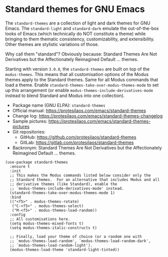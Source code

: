 # Standard themes for GNU Emacs

The `standard-themes` are a collection of light and dark themes for
GNU Emacs. The `standard-light` and `standard-dark` emulate the
out-of-the-box looks of Emacs (which technically do NOT constitute a
theme) while bringing to them thematic consistency, customizability,
and extensibility. Other themes are stylistic variations of those.

Why call them "standard"? Obviously because: Standard Themes Are Not
Derivatives but the Affectionately Reimagined Default ... themes.

Starting with version `3.0.0`, the `standard-themes` are built on top of the
`modus-themes`. This means that all customisation options of the Modus
themes apply to the Standard themes. Same for all Modus commands that load a
theme. Enable `standard-themes-take-over-modus-themes-mode` to set up this
arrangement (or enable `modus-themes-include-derivatives-mode` instead
to blend Standard and Modus into one collection).

+ Package name (GNU ELPA): `standard-themes`
+ Official manual: <https://protesilaos.com/emacs/standard-themes>
+ Change log: <https://protesilaos.com/emacs/standard-themes-changelog>
+ Sample pictures: <https://protesilaos.com/emacs/standard-themes-pictures>
+ Git repositories:
  + GitHub: <https://github.com/protesilaos/standard-themes>
  + GitLab: <https://gitlab.com/protesilaos/standard-themes>
+ Backronym: Standard Themes Are Not Derivatives but the
  Affectionately Reimagined Default ... themes.

```elisp
(use-package standard-themes
  :ensure t
  :init
  ;; This makes the Modus commands listed below consider only the
  ;; Standard themes.  For an alternative that includes Modus and all
  ;; derivative themes (like Standard), enable the
  ;; `modus-themes-include-derivatives-mode' instead.
  (standard-themes-take-over-modus-themes-mode 1)
  :bind
  (("<f5>" . modus-themes-rotate)
   ("C-<f5>" . modus-themes-select)
   ("M-<f5>" . modus-themes-load-random))
  :config
  ;; All customisations here.
  (setq modus-themes-mixed-fonts t)
  (setq modus-themes-italic-constructs t)

  ;; Finally, load your theme of choice (or a random one with
  ;; `modus-themes-load-random', `modus-themes-load-random-dark',
  ;; `modus-themes-load-random-light').
  (modus-themes-load-theme 'standard-light-tinted))
```
